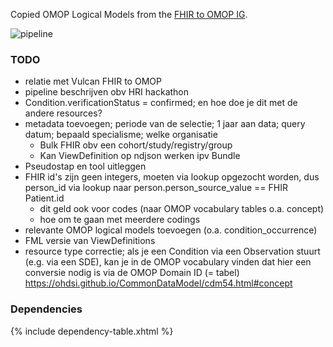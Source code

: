 
Copied OMOP Logical Models from the [FHIR to OMOP IG](https://github.com/HL7/fhir-omop-ig/tree/main/input/fsh).

![pipeline](pipeline.png)

### TODO

* relatie met Vulcan FHIR to OMOP
* pipeline beschrijven obv HRI hackathon
* Condition.verificationStatus = confirmed; en hoe doe je dit met de andere resources?
* metadata toevoegen; periode van de selectie; 1 jaar aan data; query datum; bepaald specialisme; welke organisatie
    * Bulk FHIR obv een cohort/study/registry/group
    * Kan ViewDefinition op ndjson werken ipv Bundle
* Pseudostap en tool uitleggen
* FHIR id's zijn geen integers, moeten via lookup opgezocht worden, dus person_id via lookup naar person.person_source_value == FHIR Patient.id 
    * dit geld ook voor codes (naar OMOP vocabulary tables o.a. concept)
    * hoe om te gaan met meerdere codings
* relevante OMOP logical models toevoegen (o.a. condition_occurrence)
* FML versie van ViewDefinitions
* resource type correctie; als je een Condition via een Observation stuurt (e.g. via een SDE), kan je in de OMOP vocabulary vinden dat hier een conversie nodig is via de OMOP Domain ID (= tabel) https://ohdsi.github.io/CommonDataModel/cdm54.html#concept

### Dependencies

{% include dependency-table.xhtml %}
